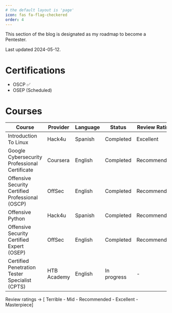 ```yaml
---
# the default layout is 'page'
icon: fas fa-flag-checkered
order: 4
---
```

This section of the blog is designated as my roadmap to become a Pentester.

Last updated 2024-05-12.

# Certifications

* OSCP ✅
* OSEP (Scheduled)

# Courses 


|    Course    | Provider | Language | Status | Review Rating |
|--------------|----------|----------|--------|----------------|
| Introduction To Linux | Hack4u | Spanish | Completed  | Excellent |
| Google Cybersecurity Professional Certificate | Coursera | English | Completed  | Recommended |
| Offensive Security Certified Professional (OSCP) | OffSec | English | Completed  | Recommended |
| Offensive Python | Hack4u | Spanish | Completed  | Recommended |
| Offensive Security Certified Expert (OSEP) | OffSec | English | Completed  | Recommended |
| Certified Penetration Tester Specialist (CPTS) | HTB Academy | English | In progress  | - |

Review ratings -> \[ Terrible - Mid - Recommended - Excellent - Masterpiece\]